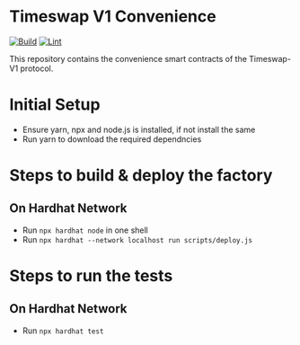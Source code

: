 # Timeswap V1 Convenience

[![Build](https://github.com/Timeswap-Labs/Timeswap-V1-Convenience/actions/workflows/build.yml/badge.svg)](https://github.com/Timeswap-Labs/Timeswap-V1-Convenience/actions/workflows/build.yml)
[![Lint](https://github.com/Timeswap-Labs/Timeswap-V1-Convenience/actions/workflows/lint.yml/badge.svg)](https://github.com/Timeswap-Labs/Timeswap-V1-Convenience/actions/workflows/lint.yml)

This repository contains the convenience smart contracts of the Timeswap-V1 protocol.

# Initial Setup

- Ensure yarn, npx and node.js is installed, if not install the same
- Run yarn to download the required dependncies

# Steps to build & deploy the factory

## On Hardhat Network

- Run `npx hardhat node` in one shell
- Run `npx hardhat --network localhost run scripts/deploy.js `

# Steps to run the tests

## On Hardhat Network

- Run `npx hardhat test `
